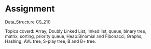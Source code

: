 # Assignment
Data_Structure
CS_210

Topics coverd:
  Array, 
  Doubly Linked List,
  linked list, 
  queue, 
  binary tree, 
  matrix, 
  sorting, 
  priority queue, 
  Heap:Binomial and Fibonacci, 
  Graphs, 
  Hashing, 
  AVL tree, 
  S-play tree, 
  B and B+ tree.
  
